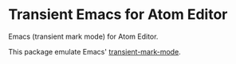Transient Emacs for Atom Editor
===============================

Emacs (transient mark mode) for Atom Editor.

This package emulate Emacs'
[transient-mark-mode](http://www.emacswiki.org/emacs/TransientMarkMode).
